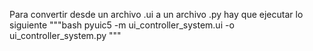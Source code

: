 Para convertir desde un archivo .ui a un archivo .py hay que ejecutar lo siguiente
"""bash
pyuic5 -m ui_controller_system.ui -o ui_controller_system.py
"""
